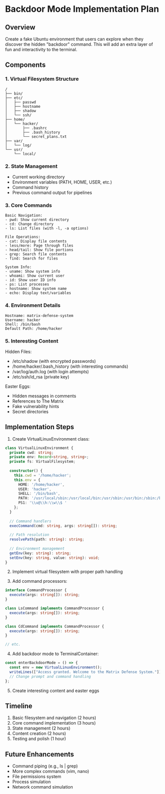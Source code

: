 # Backdoor Mode Implementation Plan

## Overview
Create a fake Ubuntu environment that users can explore when they discover the hidden "backdoor" command. This will add an extra layer of fun and interactivity to the terminal.

## Components

### 1. Virtual Filesystem Structure
```
/
├── bin/
├── etc/
│   ├── passwd
│   ├── hostname
│   ├── shadow
│   └── ssh/
├── home/
│   └── hacker/
│       ├── .bashrc
│       ├── .bash_history
│       └── secret_plans.txt
├── var/
│   └── log/
└── usr/
    └── local/
```

### 2. State Management
- Current working directory
- Environment variables (PATH, HOME, USER, etc.)
- Command history
- Previous command output for pipelines

### 3. Core Commands
```
Basic Navigation:
- pwd: Show current directory
- cd: Change directory
- ls: List files (with -l, -a options)

File Operations:
- cat: Display file contents
- less/more: Page through files
- head/tail: Show file portions
- grep: Search file contents
- find: Search for files

System Info:
- uname: Show system info
- whoami: Show current user
- id: Show user ID info
- ps: List processes
- hostname: Show system name
- echo: Display text/variables
```

### 4. Environment Details
```
Hostname: matrix-defense-system
Username: hacker
Shell: /bin/bash
Default Path: /home/hacker
```

### 5. Interesting Content

Hidden Files:
- /etc/shadow (with encrypted passwords)
- /home/hacker/.bash_history (with interesting commands)
- /var/log/auth.log (with login attempts)
- /etc/ssh/id_rsa (private key)

Easter Eggs:
- Hidden messages in comments
- References to The Matrix
- Fake vulnerability hints
- Secret directories

## Implementation Steps

1. Create VirtualLinuxEnvironment class:
```typescript
class VirtualLinuxEnvironment {
  private cwd: string;
  private env: Record<string, string>;
  private fs: VirtualFilesystem;
  
  constructor() {
    this.cwd = '/home/hacker';
    this.env = {
      HOME: '/home/hacker',
      USER: 'hacker',
      SHELL: '/bin/bash',
      PATH: '/usr/local/sbin:/usr/local/bin:/usr/sbin:/usr/bin:/sbin:/bin',
      PS1: '\\u@\\h:\\w\\$ '
    };
  }
  
  // Command handlers
  execCommand(cmd: string, args: string[]): string;
  
  // Path resolution
  resolvePath(path: string): string;
  
  // Environment management
  getEnv(key: string): string;
  setEnv(key: string, value: string): void;
}
```

2. Implement virtual filesystem with proper path handling

3. Add command processors:
```typescript
interface CommandProcessor {
  execute(args: string[]): string;
}

class LsCommand implements CommandProcessor {
  execute(args: string[]): string;
}

class CdCommand implements CommandProcessor {
  execute(args: string[]): string;
}

// etc.
```

4. Add backdoor mode to TerminalContainer:
```typescript
const enterBackdoorMode = () => {
  const env = new VirtualLinuxEnvironment();
  writeLines(["Access granted. Welcome to the Matrix Defense System."]);
  // Change prompt and command handling
};
```

5. Create interesting content and easter eggs

## Timeline
1. Basic filesystem and navigation (2 hours)
2. Core command implementation (3 hours)
3. State management (2 hours)
4. Content creation (2 hours)
5. Testing and polish (1 hour)

## Future Enhancements
- Command piping (e.g., ls | grep)
- More complex commands (vim, nano)
- File permissions system
- Process simulation
- Network command simulation